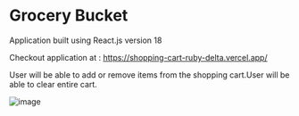 # Grocery Bucket

Application built using React.js version 18

Checkout application at : https://shopping-cart-ruby-delta.vercel.app/

User will be able to add or remove items from the shopping cart.User will be able to clear entire cart.

![image](https://user-images.githubusercontent.com/107784718/185746845-2558c423-254c-48a7-9ff4-6717a82b4bd1.png)

